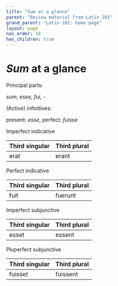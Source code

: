 ```yaml
---
title: "Sum at a glance"
parent: "Review material from Latin 101"
grand_parent: "Latin 102: home page"
layout: page
nav_order: 18
has_children: true
---
```



# *Sum* at a glance

Principal parts:

*sum, esse, fui, -*

(Active) infinitives:

present: *esse*, perfect: *fuisse*



Imperfect indicative

| Third singular | Third plural |
| --- | --- |
| erat | erant |

Perfect indicative

| Third singular | Third plural |
| --- | --- |
| fuit | fuerunt |


Imperfect subjunctive

| Third singular | Third plural |
| --- | --- |
| esset | essent |


Pluperfect subjunctive

| Third singular | Third plural |
| --- | --- |
| fuisset | fuissent |